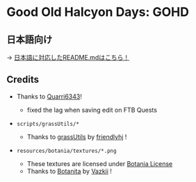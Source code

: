 # Good Old Halcyon Days: GOHD

## 日本語向け

-> [日本語に対応したREADME.mdはこちら！](https://github.com/Hiiragi283/Good-Old-Halcyon-Days/blob/main/README_JP.md)

## Credits

- Thanks to [Quarri6343](https://github.com/Quarri6343)!
  - fixed the lag when saving edit on FTB Quests

- `scripts/grassUtils/*`
  - Thanks to [grassUtils](https://github.com/friendlyhj/GrassUtils) by [friendlyhj](https://github.com/friendlyhj) !

- `resources/botania/textures/*.png`
  - These textures are licensed under [Botania License](https://botaniamod.net/license.php)
  - Thanks to [Botanita](https://github.com/VazkiiMods/Botania) by [Vazkii](https://github.com/Vazkii) !
